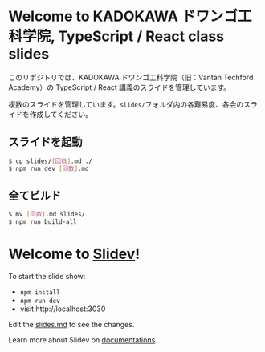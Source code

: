 # Welcome to KADOKAWA ドワンゴ工科学院, TypeScript / React class slides

このリポジトリでは、KADOKAWA ドワンゴ工科学院（旧：Vantan Techford Academy）の TypeScript / React 講義のスライドを管理しています。

複数のスライドを管理しています。`slides/`フォルダ内の各難易度、各会のスライドを作成してください。

## スライドを起動

```bash
$ cp slides/[回数].md ./
$ npm run dev [回数].md
```

## 全てビルド

```bash
$ mv [回数].md slides/
$ npm run build-all
```

# Welcome to [Slidev](https://github.com/slidevjs/slidev)!

To start the slide show:

- `npm install`
- `npm run dev`
- visit http://localhost:3030

Edit the [slides.md](./slides.md) to see the changes.

Learn more about Slidev on [documentations](https://sli.dev/).
